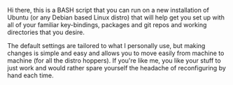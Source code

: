 Hi there, this is a BASH script that you can run on a new installation of Ubuntu (or any Debian based Linux distro) that will help get you set up with all of your familiar key-bindings, packages and git repos and working directories that you desire.  

The default settings are tailored to what I personally use, but making changes is simple and easy and allows you to move easily from machine to machine (for all the distro hoppers).  If you're like me, you like your stuff to just work and would rather spare yourself the headache of reconfiguring by hand each time.
